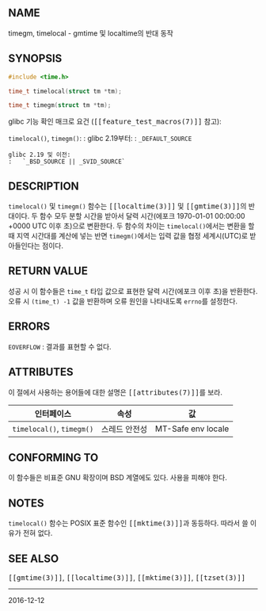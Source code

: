 ## NAME

timegm, timelocal - gmtime 및 localtime의 반대 동작

## SYNOPSIS

```c
#include <time.h>

time_t timelocal(struct tm *tm);

time_t timegm(struct tm *tm);
```

glibc 기능 확인 매크로 요건 (<tt>[[feature_test_macros(7)]]</tt> 참고):

`timelocal()`, `timegm()`:
:   glibc 2.19부터:
    :   `_DEFAULT_SOURCE`

    glibc 2.19 및 이전:
    :   `_BSD_SOURCE || _SVID_SOURCE`

## DESCRIPTION

`timelocal()` 및 `timegm()` 함수는 <tt>[[localtime(3)]]</tt> 및 <tt>[[gmtime(3)]]</tt>의 반대이다. 두 함수 모두 분할 시간을 받아서 달력 시간(에포크 1970-01-01 00:00:00 +0000 UTC 이후 초)으로 변환한다. 두 함수의 차이는 `timelocal()`에서는 변환을 할 때 지역 시간대를 계산에 넣는 반면 `timegm()`에서는 입력 값을 협정 세계시(UTC)로 받아들인다는 점이다.

## RETURN VALUE

성공 시 이 함수들은 `time_t` 타입 값으로 표현한 달력 시간(에포크 이후 초)을 반환한다. 오류 시 `(time_t) -1` 값을 반환하며 오류 원인을 나타내도록 `errno`를 설정한다.

## ERRORS

`EOVERFLOW`
:   결과를 표현할 수 없다.

## ATTRIBUTES

이 절에서 사용하는 용어들에 대한 설명은 <tt>[[attributes(7)]]</tt>를 보라.

| 인터페이스 | 속성 | 값 |
| --- | --- | --- |
| `timelocal()`, `timegm()` | 스레드 안전성 | MT-Safe env locale |

## CONFORMING TO

이 함수들은 비표준 GNU 확장이며 BSD 계열에도 있다. 사용을 피해야 한다.

## NOTES

`timelocal()` 함수는 POSIX 표준 함수인 <tt>[[mktime(3)]]</tt>과 동등하다. 따라서 쓸 이유가 전혀 없다.

## SEE ALSO

<tt>[[gmtime(3)]]</tt>, <tt>[[localtime(3)]]</tt>, <tt>[[mktime(3)]]</tt>, <tt>[[tzset(3)]]</tt>

----

2016-12-12
